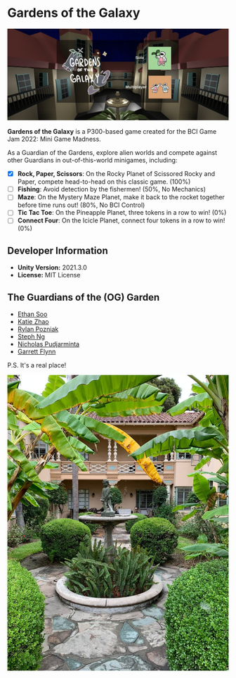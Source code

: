 # Gardens of the Galaxy
![Home Screen](./home.png)

**Gardens of the Galaxy** is a P300-based game created for the BCI Game Jam 2022: Mini Game Madness.

As a Guardian of the Gardens, explore alien worlds and compete against other Guardians in out-of-this-world minigames, including: 
- [x] **Rock, Paper, Scissors**: On the Rocky Planet of Scissored Rocky and Paper, compete head-to-head on this classic game. (100%)
- [ ] **Fishing**: Avoid detection by the fishermen! (50%, No Mechanics)
- [ ] **Maze**: On the Mystery Maze Planet, make it back to the rocket together before time runs out! (80%, No BCI Control)
- [ ] **Tic Tac Toe**: On the Pineapple Planet, three tokens in a row to win! (0%)
- [ ] **Connect Four**: On the Icicle Planet, connect four tokens in a row to win! (0%)

## Developer Information
- **Unity Version:** 2021.3.0
- **License:** MIT License

## The Guardians of the (OG) Garden
- [Ethan Soo](https://github.com/wingspear)
- [Katie Zhao](https://github.com/kzhao189)
- [Rylan Pozniak](https://github.com/rylan-vrar)
- [Steph Ng](https://github.com/glowcone)
- [Nicholas Pudjarminta](https://github.com/NickPudjarminta)
- [Garrett Flynn](https://github.com/garrettflynn)


P.S. It's a real place!

![The Garden](./thegarden.jpg)
